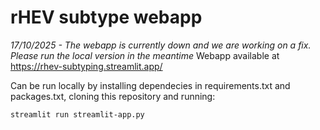 # rHEV subtype webapp
*17/10/2025 - The webapp is currently down and we are working on a fix. Please run the local version in the meantime*
Webapp available at https://rhev-subtyping.streamlit.app/

Can be run locally by installing dependecies in requirements.txt and packages.txt, cloning this repository and running:
```
streamlit run streamlit-app.py
```
